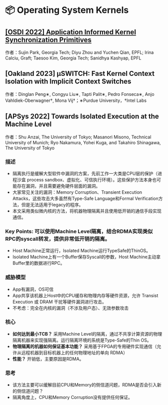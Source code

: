 # 📦 Operating System Kernels

## [\[OSDI 2022\] Application Informed Kernel Synchronization Primitives](../conference/osdi/park.md)
作者：Sujin Park, Georgia Tech; Diyu Zhou and Yuchen Qian, EPFL; Irina Calciu, Graft; Taesoo Kim, Georgia Tech; Sanidhya Kashyap, EPFL

## \[Oakland 2023\] μSWITCH: Fast Kernel Context Isolation with Implicit Context Switches
作者：Dinglan Peng∗, Congyu Liu∗, Tapti Palit∗, Pedro Fonseca∗, Anjo Vahldiek-Oberwagner†, Mona Vij†；∗Purdue University，†Intel Labs



## \[APSys 2022\] Towards Isolated Execution at the Machine Level
作者：Shu Anzai, The University of Tokyo; Masanori Misono, Technical University of Munich; Ryo Nakamura, Yohei Kuga, and Takahiro Shinagawa, The University of Tokyo

### 描述
- 隔离执行是缓解大型软件中漏洞的方案，先前工作一大类是CPU层的保护（进程沙盒 process sandbox、虚拟化、可信执行环境）。这些保护方法本身也可能存在漏洞，并且需要避免硬件层面的漏洞。
- 大家常见关注的漏洞：Memory Corruption、Transient Execution Attacks，这些攻击大多虽然有Type-Safe Language和Formal Verification方法，但是无法适用于legacy的程序。
- 本文采用类似微内核的方法，将机器物理隔离并且使用低开销的通信手段实现通信。

### Key Points: 可以使用Machine Level隔离，结合RDMA实现类似RPC的syscall转发，提供非常低开销的隔离。
- Host Machine正常运行，Isolated Machine运行TypeSafe的ThinOS。
- Isolated Machine上有一个Buffer保存Syscall的参数，Host Machine主动拿Buffer里的数据进行RPC。

### 威胁模型
- App有漏洞，OS可信
- App共享该机器上Host中的CPU缓存和物理内存等硬件资源，允许 Transist Execution 或 DRAM 干扰等硬件漏洞进行攻击。
- 不考虑：完全在内核的漏洞（不涉及用户态）、无效参数攻击

### 核心
- **如何达到最小TCB？** 采用Machine Level的隔离，通过不共享计算资源的物理隔离机器来实现强隔离。运行隔离环境的系统是Type-Safe的Thin OS。
- **物理隔离的机器如何保证基本功能？** 采用基于FPGA的专用硬件实现通信（允许从远程机器到目标机器上的任何物理地址的单向 RDMA）
- **性能？** 开销低，主要原因是RDMA。

### 思考
- 该方法主要可以缓解目前CPU和Memory的侧信道问题，RDMA是否会引入新的侧信道问题？
- 隔离角度上，CPU和Memory Corruption没有提供任何保证。
